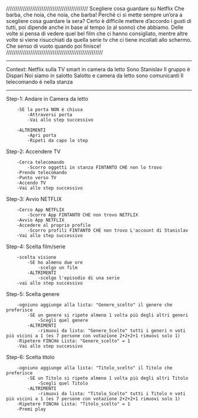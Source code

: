 ////////////////////////////////////////////
Scegliere cosa guardare su Netflix
Che barba, che noia, che noia, che barba!
Perché ci si mette sempre un’ora a scegliere cosa guardare la sera? Certo è difficile mettere d’accordo i gusti di tutti, poi dipende anche in base al tempo (o al sonno) che abbiamo. Delle volte si pensa di vedere quel bel film che ci hanno consigliato, mentre altre volte si viene risucchiati da quella serie tv che ci tiene incollati allo schermo. Che senso di vuoto quando poi finisce! 
////////////////////////////////////////////////////

****************
Context:
Netflix sulla TV smart in camera da letto
Sono Stanislav
Il gruppo è Dispari
Noi siamo in salotto 
Salotto e camera da letto sono comunicanti
Il telecomando è nella stanza
****************





Step-1: Andare in Camera da letto

        -SE la porta NON è chiusa
            -Attraversi porta
            -Vai allo step successivo
        
        -ALTRIMENTI
            -Apri porta
            -Ripeti da capo lo step
            
Step-2: Accendere TV

        -Cerca telecomando
            -Scorro oggetti in stanza FINTANTO CHE non lo trovo
        -Prendo telecomando
        -Punto verso TV
        -Accendo TV  
        -Vai allo step successivo

Step-3: Avvio NETFLIX

        -Cerco App NETFLIX
            -Scorro App FINTANTO CHE non trovo NETFLIX
        -Avvio App NETFLIX
        -Accedere al proprio profilo
            -Scorro profili FINTANTO CHE non trovo L'account di Stanislav
        -Vai allo step successivo

Step-4: Scelta film/serie

        -scelta visione
            -SE ho almeno due ore 
                -scelgo un film
            -ALTRIMENTI
                -scelgo l'episodio di una serie
        -vai allo step successivo

Step-5: Scelta genere

        -ogniuno aggiunge alla lista: "Genere_scelto" il genere che preferisce
            -SE un genere si ripete almeno 1 volta più degli altri generi
                -Scegli quel genere
            -ALTRIMENTI
                -rimuovi da lista: "Genere_Scelto" tutti i generi n voti più vicini a 1 (es 7 persone con votazione 2+2+2+1 rimuovi solo 1)
        -Ripetere FINCHè Lista: "Genere_scelto" = 1
        -Vai allo step successivo

Step-6: Scelta titolo

        -ogniuno aggiunge alla lista: "Titolo_scelto" il Titolo che preferisce
            -SE un Titolo si ripete almeno 1 volta più degli altri Titolo
                -Scegli quel Titolo
            -ALTRIMENTI
                -rimuovi da lista: "Titolo_Scelto" tutti i Titolo n voti più vicini a 1 (es 7 persone con votazione 2+2+2+1 rimuovi solo 1)
        -Ripetere FINCHè Lista: "Titolo_scelto" = 1
        -Premi play

